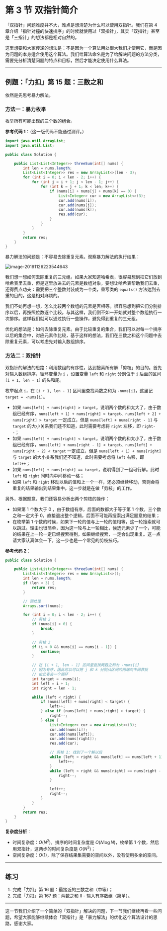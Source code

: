 # 第 3 节 双指针简介

「双指针」问题难度并不大，难点是想清楚为什么可以使用双指针。我们在第 4 章介绍「指针对撞的快速排序」的时候就使用过「双指针」，其实「双指针」甚至是「三指针」的想法都是相对自然的。

这里想要和大家传递的想法是：不是因为一个算法用处很大我们才使用它，而是因为问题的本身适合使用这个算法。我们给算法命名是为了给解决问题的方法分类，需要先分析清楚问题的特点和目标，然后才能决定使用什么算法。

---

## 例题：「力扣」第 15 题：三数之和

依然是先思考暴力解法。

### 方法一：暴力枚举

枚举所有可能出现的三个数的组合。

**参考代码 1**：（这一版代码不能通过测评。）

```Java []
import java.util.ArrayList;
import java.util.List;

public class Solution {

    public List<List<Integer>> threeSum(int[] nums) {
        int len = nums.length;
        List<List<Integer>> res = new ArrayList<>(len - 3);
        for (int i = 0; i < len - 2; i++) {
            for (int j = i + 1; j < len - 1; j++) {
                for (int k = j + 1; k < len; k++) {
                    if (nums[i] + nums[j] + nums[k] == 0) {
                        List<Integer> cur = new ArrayList<>(3);
                        cur.add(nums[i]);
                        cur.add(nums[j]);
                        cur.add(nums[k]);
                        res.add(cur);
                    }
                }
            }
        }
        return res;
    }
}
```

暴力解法的问题是：不容易去除重复元素。观察暴力解法的执行结果：

![image-20191126223544643](https://tva1.sinaimg.cn/large/007S8ZIlgy1gh10qj02plj30nm0csmy2.jpg)

我们想一想如何去除重复的三元组。如果大家知道哈希表，很容易想到把它们放到哈希表里去重，但是这里放进去的元素是数组对象，要想让哈希表帮助我们去重，还得费点功夫：需要把三个整数封装成为一个类，重写类的 `equals()` 方法达到去重的目的，这是相对麻烦的。

我们不妨再想一想，怎么比较两个数组的元素是否相等。很容易想到把它们分别排序以后，再按照位数逐个比较。与其这样，我们倒不如一开始就对整个数组执行一次排序。这样我们就可以通过执行一些操作，避免得到重复的三元组。

优化的想法是：如何去除重复元素。由于比较重复的集合，我们可以对每一个排序以后的集合中，对应元素作比较，基于这样的想法，我们在三数之和这个问题中去除重复元素，可以考虑先对输入数组排序。

### 方法二：双指针

双指针的解法的思路：利用数组的有序性，达到搜索所有解「剪枝」的目的。首先对输入数组排序，循环变量为 `i` ，设置变量 `left` 和 `right` 分别位于 `i` 后面的区间 `[i + 1, len - 1]` 的头和尾。

枚举起点 `i`，在 `[i + 1, len - 1]` 区间里查找两数之和为 `-nums[i]`，这里记 `target = -nums[i]`。

+ 如果 `nums[left] + nums[right] > target`，说明两个数的和太大了，由于数组已经有序，`nums[left + 1] + nums[right] > target`、`nums[left + 2] + nums[right] > target` 一定成立，但是 `nums[left] + nums[right - 1]` 与 `target` 的大小关系我们还不知道，此时需要考虑将 `right` 左移，即 `right--`；
+ 如果 `nums[left] + nums[right] < target`，说明两个数的和太小了，由于数组已经有序，`nums[left] + nums[right - 1] < target`、`nums[left] + nums[right - 2] < target` 一定成立，但是 `nums[left + 1] + nums[right]` 与 `target` 的大小关系我们还不知道，此时需要考虑将 `left` 右移，即 `left++`；
+ 如果  `nums[left] + nums[right] == target`，说明得到了一组可行解。此时 `left` 和 `right` 同时向中间移动一格；
+ 如果 `left` 和 `right` 移动以后的值和上一个一样，还必须继续移动，否则会将重复的结果输出到结果集中。这一步就是在做「剪枝」的工作。

另外，根据题意，我们还容易分析出两个剪枝的操作：

+ 如果第 $1$ 个数大于 $0$ ，由于数组有序，后面的数都大于等于第 $1$ 个数，三个数之和一定大于 $0$，直接退出整个逻辑，后面不可能再搜索出满足题意的结果；
+ 在枚举第 $1$ 个数的时候，如果下一轮的值与上一轮的值相等，这一轮搜索就可以跳过。理由也很简单，因为这一轮与上一轮相比，候选元素少了一个，可能的结果在上一轮一定已经搜索得到，如果继续搜索，一定会出现重复。这一点请大家认真体会一下，这一步也是一个常见的剪枝技巧。

**参考代码 2**：

```Java []
public class Solution {

    public List<List<Integer>> threeSum(int[] nums) {
        List<List<Integer>> res = new ArrayList<>();
        int len = nums.length;
        if (len < 3) {
            return res;
        }

        // 预处理
        Arrays.sort(nums);

        for (int i = 0; i < len - 2; i++) {
            // 剪枝 2
            if (nums[i] > 0) {
                break;
            }

            // 剪枝 3
            if (i > 0 && nums[i] == nums[i - 1]) {
                continue;
            }

            // 在 [i + 1, len - 1] 区间里查找两数之和为 -nums[i]
            // 因为有序，因此可以可以把 j 和 k 分别从区间的两端向中间靠拢
            // 由此省去一个循环
            int target = -nums[i];
            int left = i + 1;
            int right = len - 1;

            while (left < right) {
                if (nums[left] + nums[right] < target) {
                    left++;
                } else if (nums[left] + nums[right] > target) {
                    right--;
                } else {
                    List<Integer> cur = new ArrayList<>(3);
                    cur.add(nums[i]);
                    cur.add(nums[left]);
                    cur.add(nums[right]);
                    res.add(cur);

                    // 剪枝 1: 找到了一个解以后
                    while (left < right && nums[left] == nums[left + 1]) {
                        left++;
                    }
                    while (left < right && nums[right] == nums[right - 1]) {
                        right--;
                    }

                    left++;
                    right--;
                }
            }
        }
        return res;
    }
}
```

**复杂度分析**：

+ 时间复杂度：$O(N^2)$，排序的时间复杂度是 $O(N \log N)$，枚举第 1 个数，然后用双指针，这两步的时间复杂度是 $O(N^2)$；
+ 空间复杂度：$O(1)$，除了保存结果集需要的空间以外，没有使用多余的空间。

---


## 练习

1. 完成「力扣」第 16 题：最接近的三数之和（中等）；
2. 完成「力扣」第 167 题：两数之和 II - 输入有序数组（简单）。

---

这一节我们介绍了一个简单的「双指针」解决的问题，下一节我们继续再看一些问题，希望大家能够继续体会「双指针」是「暴力解法」的优化这个算法设计的思路，感谢大家。


